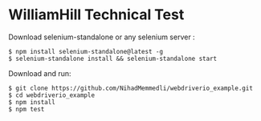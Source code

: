 # WilliamHill Technical Test

Download selenium-standalone or any selenium server :

```sh'
$ npm install selenium-standalone@latest -g
$ selenium-standalone install && selenium-standalone start
```

Download and run:

```sh'
$ git clone https://github.com/NihadMemmedli/webdriverio_example.git
$ cd webdriverio_example
$ npm install
$ npm test
```
